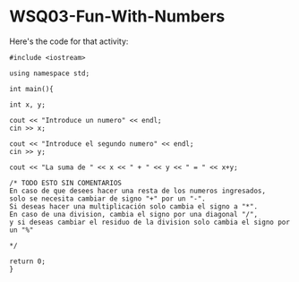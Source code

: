 # WSQ03-Fun-With-Numbers
Here's the code for that activity:

	#include <iostream>

	using namespace std;

	int main(){
	
	int x, y;

	cout << "Introduce un numero" << endl;
	cin >> x;
	
	cout << "Introduce el segundo numero" << endl;
	cin >> y;

	cout << "La suma de " << x << " + " << y << " = " << x+y;

	/* TODO ESTO SIN COMENTARIOS
	En caso de que desees hacer una resta de los numeros ingresados,
	solo se necesita cambiar de signo "+" por un "-".
	Si deseas hacer una multiplicación solo cambia el signo a "*".
	En caso de una division, cambia el signo por una diagonal "/",
	y si deseas cambiar el residuo de la division solo cambia el signo por un "%"
	
	*/

	return 0;
	}
